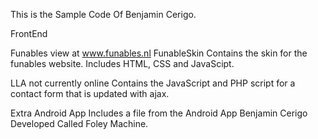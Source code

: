 This is the Sample Code Of Benjamin Cerigo. 

FrontEnd

Funables view at www.funables.nl
FunableSkin
	Contains the skin for the funables website. Includes HTML, CSS and JavaScipt. 

LLA not currently online
	Contains the JavaScript and PHP script for a contact form that is updated with ajax. 


Extra
Android App 
	Includes a file from the Android App Benjamin Cerigo Developed Called Foley Machine.
